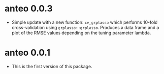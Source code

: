 # anteo 0.0.3

* Simple update with a new function: `cv_grplasso` which performs 10-fold cross-validation using `grplasso::grplasso`. Produces a data frame and a plot of the RMSE values depending on the tuning parameter lambda.

# anteo 0.0.1

* This is the first version of this package.



